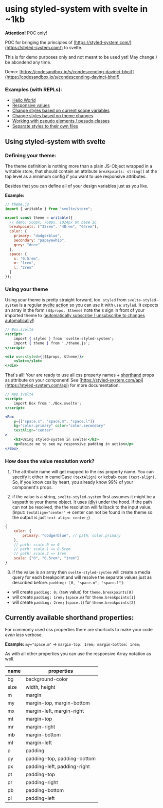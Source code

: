 # using styled-system with svelte in ~1kb

**Attention!** POC only!

POC for bringing the principles of [https://styled-system.com/](https://styled-system.com/) to svelte.

This is for demo purposes only and not meant to be used yet!
May change / be abondend any time.

Demo: [https://codesandbox.io/s/condescending-davinci-bhoif](https://codesandbox.io/s/condescending-davinci-bhoif)

### Examples (with REPLs):

- [Hello World](docs/examples/01_hello_world.md)
- [Responsive values](docs/examples/02_responsive.md)
- [Change styles based on current scope variables](docs/examples/03_reactivity.md)
- [Change styles based on theme changes](docs/examples/04_theme_changes.md)
- [Working with pseudo elements / pesudo classes](docs/examples/05_css_in_js.md)
- [Separate styles to their own files](docs/examples/06_separate_styles.md)

## Using styled-system with svelte

### Defining your theme:

The theme definition is nothing more than a plain JS-Object wrapped in a writable store, that should contain an attribute `breakpoints: string[]` at the top level as a minimum config if you want to use responsive attributes.

Besides that you can define all of your design variables just as you like.

**Example:**

```jsx
// theme.js
import { writable } from "svelte/store";

export const theme = writable({
  // demo: 560px, 768px, 1024px at base 16
  breakpoints: ["35rem", "48rem", "64rem"],
  color: {
    primary: "dodgerblue",
    secondary: "papayawhip",
    grey: "#eee"
  },
  space: {
    s: "0.5rem",
    m: "1rem",
    l: "2rem"
  }
});
```

### Using your theme

Using your theme is pretty straight forward, too. `styled` from `svelte-styled-system` is a regular [svelte action](https://svelte.dev/docs#use_action) so you can use it with `use:styled`. It expects an array in the form `[$$props, $theme]` note the `$` sign in front of your imported theme to ([automatically subscribe / unsubscribe to changes automatically!](https://svelte.dev/docs#4_Prefix_stores_with_$_to_access_their_values))

```jsx
// Box.svelte
<script>
	import { styled } from 'svelte-styled-system';
	import { theme } from './theme.js';
</script>

<div use:styled={[$$props, $theme]}>
	<slot></slot>
</div>
```

That's all! Your are ready to use all css property names + [shorthand](#currently-available-shorthand-properties) props as attribute on your component! See [https://styled-system.com/api](https://styled-system.com/api) for more documentation.

```jsx
// App.svelte
<script>
	import Box from './Box.svelte';
</script>

<Box
	p={["space.s", "space.m", "space.l"]}
	bg="color.primary" color="color.secondary"
	textAlign="center"
>
	<h3>Using styled-system in svelte!</h3>
	<p>Resize me to see my responsive padding in action</p>
</Box>
```

### How does the value resolution work?

1. The attribute name will get mapped to the css property name. You can specify it either in camelCase `(textAlign)` or kebab-case `(text-align)`.
   So, if you know css by heart, you already know 99% of your component's props.

2. if the value is a string, `svelte-styled-system` first assumes it might be a keypath to your theme object. It uses [(dlv)](https://github.com/developit/dlv) under the hood. If the path can not be resolved, the the resolution will fallback to the input value. (input: `textAlign="center"` => center can not be found in the theme so the output is just `text-align: center;`)

```jsx
{
	color: {
		primary: "dodgerblue", // path: color.primary
	},
	// path: scale.0 => 0
	// path: scale.1 => 0.5rem
	// path: scale.2 => 1rem
	scale: ["0", "0.5rem", "1rem"]
}
```

3. if the value is an array then `svelte-styled-system` will create a media query for each breakpoint and will resolve the separate values just as described before.
   `padding: [0, "space.m", "space.l"]`:

- will create `padding: 0;` (raw value) for `theme.breakpoints[0]`
- will create `padding: 1rem;` (`space.m`) for `theme.breakpoints[1]`
- will create `padding: 2rem;` (`space.l`) for `theme.breakpoints[2]`

## Currently available shorthand properties:

For commonly used css properties there are shortcuts to make your code _even less_ verbose.

**Example:**
`my="space.m"` => `margin-top: 1rem; margin-bottom: 1rem;`

As with all other properties you can use the responsive Array notation as well.

| name | properties                  |
| ---- | --------------------------- |
| bg   | background-color            |
| size | width, height               |
| m    | margin                      |
| my   | margin-top, margin-bottom   |
| mx   | margin-left, margin-right   |
| mt   | margin-top                  |
| mr   | margin-right                |
| mb   | margin-bottom               |
| ml   | margin-left                 |
| p    | padding                     |
| py   | padding-top, padding-bottom |
| px   | padding-left, padding-right |
| pt   | padding-top                 |
| pr   | padding-right               |
| pb   | padding-bottom              |
| pl   | padding-left                |
